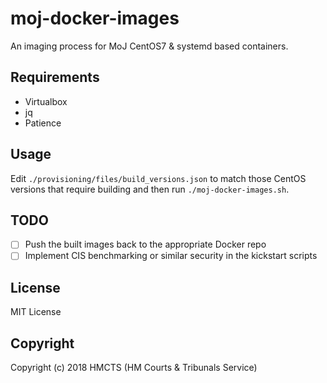 # moj-docker-images

An imaging process for MoJ CentOS7 & systemd based containers.

## Requirements

* Virtualbox
* jq
* Patience

## Usage

Edit `./provisioning/files/build_versions.json` to match those CentOS 
versions that require building and then run `./moj-docker-images.sh`.

## TODO

- [ ] Push the built images back to the appropriate Docker repo
- [ ] Implement CIS benchmarking or similar security in the kickstart scripts

## License

MIT License

## Copyright 

Copyright (c) 2018 HMCTS (HM Courts & Tribunals Service)